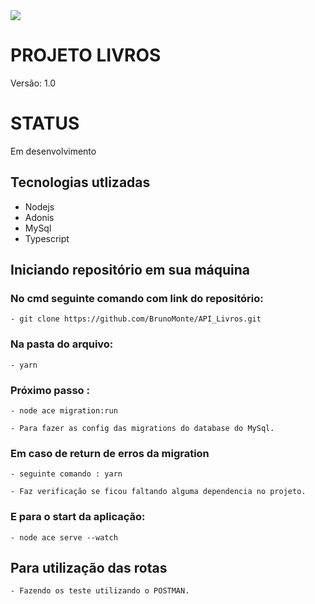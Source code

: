 <img src="https://img.icons8.com/ios/50/000000/typescript.png"/>


# PROJETO LIVROS
Versão: 1.0

# STATUS
Em desenvolvimento

## Tecnologias utlizadas
  - Nodejs
  - Adonis
  - MySql
  - Typescript

## Iniciando repositório em sua máquina

### No cmd seguinte comando com link do repositório:

    - git clone https://github.com/BrunoMonte/API_Livros.git

### Na pasta do arquivo: 
    - yarn

### Próximo passo : 

    - node ace migration:run

    - Para fazer as config das migrations do database do MySql.

### Em caso de return de erros da migration
    - seguinte comando : yarn
    
    - Faz verificação se ficou faltando alguma dependencia no projeto.

### E para o start da aplicação: 

    - node ace serve --watch

## Para utilização das rotas

    - Fazendo os teste utilizando o POSTMAN.
